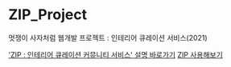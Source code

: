 # ZIP_Project
멋쟁이 사자처럼 웹개발 프로젝트 : 인테리어 큐레이션 서비스(2021)

['ZIP : 인테리어 큐레이션 커뮤니티 서비스' 설명 바로가기](https://www.notion.so/ZIP-f2763e184f04430082dbdba5b41cb2d6)
[ZIP 사용해보기](http://ziphouse.tk/)
